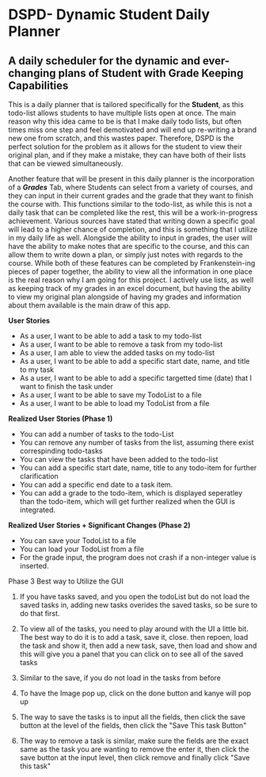 # DSPD- Dynamic Student Daily Planner 

## A daily scheduler for the dynamic and ever-changing plans of Student with Grade Keeping Capabilities

This is a daily planner that is tailored specifically for the **Student**, as this todo-list allows students to have multiple lists open at once.
The main reason why this idea came to be is that I make daily todo lists, but often times miss one step and feel demotivated and will end up re-writing a brand new one from scratch, and this wastes paper.
Therefore, DSPD is the perfect solution for the problem as it allows for the student to view their original plan, and if they make a mistake, they can have both of their lists that can be viewed simultaneously.

Another feature that will be present in this daily planner is the incorporation of a ***Grades*** Tab, where Students can select from a variety of courses, and they can input in their current grades
and the grade that they want to finish the course with. This functions similar to the todo-list, as while this is not a daily task that can be completed like the rest, this will be a work-in-progress
achievement. Various sources have stated that writing down a specific goal will lead to a higher chance of completion, and this is something that I utilize in my daily life as well. Alongside the ability to input in grades, the user will have the ability to make notes
that are specific to the course, and this can allow them to write down a plan, or simply just notes with regards to the course.
While both of these features can be completed by Frankenstein-ing pieces of paper together, the ability to view all the information in one place is the real reason why I am going for this project.
I actively use lists, as well as keeping track of my grades in an excel document, but having the ability to view my original plan alongside of having my grades and information about them available is the main
draw of this app.

<p> <strong> User Stories</strong>

- As a user, I want to be able to add a task to my todo-list
- As a user, I want to be able to remove a task from my todo-list
- As a user, I am able to view the added tasks on my todo-list 
- As a user, I want to be able to add a specific start date, name, and title to my task
- As a user, I want to be able to add a specific targetted time (date) that I want to finish the task under
- As a user, I want to be able to save my TodoList to a file 
- As a user, I want to be able to load my TodoList from a file
  
</p>

<p> <strong> Realized User Stories (Phase 1) </strong>

- You can add a number of tasks to the todo-List
- You can remove any number of tasks from the list, assuming there exist correspinding todo-tasks 
- You can view the tasks that have been added to the todo-list 
- You can add a specific start date, name, title to any todo-item for further clarification
- You can add a specific end date to a task item. 
- You can add a grade to the todo-item, which is displayed seperatley than the todo-item, which will get further 
realized when the GUI is integrated.
  

</p>

<p> <strong> Realized User Stories + Significant Changes (Phase 2) </strong>

- You can save your TodoList to a file
- You can load your TodoList from a file 
- For the grade input, the program does not crash if a non-integer value is inserted. 

</p>

<p> Phase 3 Best way to Utilize the GUI

1. If you have tasks saved, and you open the todoList but do not load the saved tasks in, adding new tasks
overides the saved tasks, so be sure to do that first.
2. To view all of the tasks, you need to play around with the UI a little bit. The best way to do it is to
add a task, save it, close. then repoen, load the task and show it, then add a new task, save, then load and show 
   and this will give you a panel that you can click on to see all of the saved tasks
3. Similar to the save, if you do not load in the tasks from before
4. To have the Image pop up, click on the done button and kanye will pop up
5. The way to save the tasks is to input all the fields, then click the save button 
at the level of the fields, then click the "Save This task Button"
   
6. The way to remove a task is similar, make sure the fields are the exact same as the task you are wanting to remove
the enter it, then click the save button at the input level, then click remove and finally click "Save this task"


</p>
